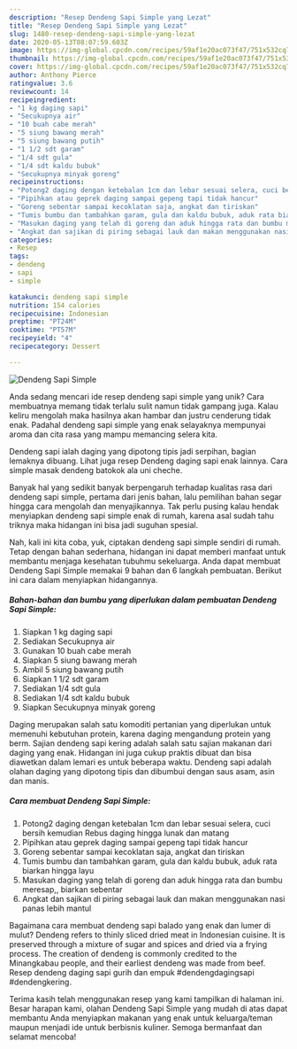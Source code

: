 ```yaml
---
description: "Resep Dendeng Sapi Simple yang Lezat"
title: "Resep Dendeng Sapi Simple yang Lezat"
slug: 1480-resep-dendeng-sapi-simple-yang-lezat
date: 2020-05-13T08:07:59.603Z
image: https://img-global.cpcdn.com/recipes/59af1e20ac073f47/751x532cq70/dendeng-sapi-simple-foto-resep-utama.jpg
thumbnail: https://img-global.cpcdn.com/recipes/59af1e20ac073f47/751x532cq70/dendeng-sapi-simple-foto-resep-utama.jpg
cover: https://img-global.cpcdn.com/recipes/59af1e20ac073f47/751x532cq70/dendeng-sapi-simple-foto-resep-utama.jpg
author: Anthony Pierce
ratingvalue: 3.6
reviewcount: 14
recipeingredient:
- "1 kg daging sapi"
- "Secukupnya air"
- "10 buah cabe merah"
- "5 siung bawang merah"
- "5 siung bawang putih"
- "1 1/2 sdt garam"
- "1/4 sdt gula"
- "1/4 sdt kaldu bubuk"
- "Secukupnya minyak goreng"
recipeinstructions:
- "Potong2 daging dengan ketebalan 1cm dan lebar sesuai selera, cuci bersih kemudian Rebus daging hingga lunak dan matang"
- "Pipihkan atau geprek daging sampai gepeng tapi tidak hancur"
- "Goreng sebentar sampai kecoklatan saja, angkat dan tiriskan"
- "Tumis bumbu dan tambahkan garam, gula dan kaldu bubuk, aduk rata biarkan hingga layu"
- "Masukan daging yang telah di goreng dan aduk hingga rata dan bumbu meresap,, biarkan sebentar"
- "Angkat dan sajikan di piring sebagai lauk dan makan menggunakan nasi panas lebih mantul"
categories:
- Resep
tags:
- dendeng
- sapi
- simple

katakunci: dendeng sapi simple 
nutrition: 154 calories
recipecuisine: Indonesian
preptime: "PT24M"
cooktime: "PT57M"
recipeyield: "4"
recipecategory: Dessert

---
```



![Dendeng Sapi Simple](https://img-global.cpcdn.com/recipes/59af1e20ac073f47/751x532cq70/dendeng-sapi-simple-foto-resep-utama.jpg)

Anda sedang mencari ide resep dendeng sapi simple yang unik? Cara membuatnya memang tidak terlalu sulit namun tidak gampang juga. Kalau keliru mengolah maka hasilnya akan hambar dan justru cenderung tidak enak. Padahal dendeng sapi simple yang enak selayaknya mempunyai aroma dan cita rasa yang mampu memancing selera kita.

Dendeng sapi ialah daging yang dipotong tipis jadi serpihan, bagian lemaknya dibuang. Lihat juga resep Dendeng daging sapi enak lainnya. Cara simple masak dendeng batokok ala uni cheche.

Banyak hal yang sedikit banyak berpengaruh terhadap kualitas rasa dari dendeng sapi simple, pertama dari jenis bahan, lalu pemilihan bahan segar hingga cara mengolah dan menyajikannya. Tak perlu pusing kalau hendak menyiapkan dendeng sapi simple enak di rumah, karena asal sudah tahu triknya maka hidangan ini bisa jadi suguhan spesial.


Nah, kali ini kita coba, yuk, ciptakan dendeng sapi simple sendiri di rumah. Tetap dengan bahan sederhana, hidangan ini dapat memberi manfaat untuk membantu menjaga kesehatan tubuhmu sekeluarga. Anda dapat membuat Dendeng Sapi Simple memakai 9 bahan dan 6 langkah pembuatan. Berikut ini cara dalam menyiapkan hidangannya.

<!--inarticleads1-->

##### Bahan-bahan dan bumbu yang diperlukan dalam pembuatan Dendeng Sapi Simple:

1. Siapkan 1 kg daging sapi
1. Sediakan Secukupnya air
1. Gunakan 10 buah cabe merah
1. Siapkan 5 siung bawang merah
1. Ambil 5 siung bawang putih
1. Siapkan 1 1/2 sdt garam
1. Sediakan 1/4 sdt gula
1. Sediakan 1/4 sdt kaldu bubuk
1. Siapkan Secukupnya minyak goreng


Daging merupakan salah satu komoditi pertanian yang diperlukan untuk memenuhi kebutuhan protein, karena daging mengandung protein yang berm. Sajian dendeng sapi kering adalah salah satu sajian makanan dari daging yang enak. Hidangan ini juga cukup praktis dibuat dan bisa diawetkan dalam lemari es untuk beberapa waktu. Dendeng sapi adalah olahan daging yang dipotong tipis dan dibumbui dengan saus asam, asin dan manis. 

<!--inarticleads2-->

##### Cara membuat Dendeng Sapi Simple:

1. Potong2 daging dengan ketebalan 1cm dan lebar sesuai selera, cuci bersih kemudian Rebus daging hingga lunak dan matang
1. Pipihkan atau geprek daging sampai gepeng tapi tidak hancur
1. Goreng sebentar sampai kecoklatan saja, angkat dan tiriskan
1. Tumis bumbu dan tambahkan garam, gula dan kaldu bubuk, aduk rata biarkan hingga layu
1. Masukan daging yang telah di goreng dan aduk hingga rata dan bumbu meresap,, biarkan sebentar
1. Angkat dan sajikan di piring sebagai lauk dan makan menggunakan nasi panas lebih mantul


Bagaimana cara membuat dendeng sapi balado yang enak dan lumer di mulut? Dendeng refers to thinly sliced dried meat in Indonesian cuisine. It is preserved through a mixture of sugar and spices and dried via a frying process. The creation of dendeng is commonly credited to the Minangkabau people, and their earliest dendeng was made from beef. Resep dendeng daging sapi gurih dan empuk #dendengdagingsapi #dendengkering. 

Terima kasih telah menggunakan resep yang kami tampilkan di halaman ini. Besar harapan kami, olahan Dendeng Sapi Simple yang mudah di atas dapat membantu Anda menyiapkan makanan yang enak untuk keluarga/teman maupun menjadi ide untuk berbisnis kuliner. Semoga bermanfaat dan selamat mencoba!
